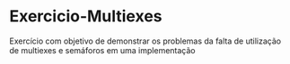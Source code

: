 # Exercicio-Multiexes
Exercício com objetivo de demonstrar os problemas da falta de utilização de multiexes e semáforos em uma implementação
